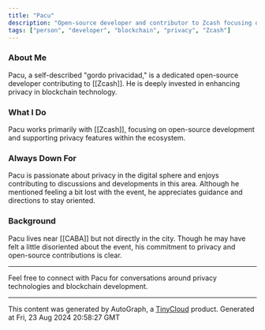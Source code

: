 ```yaml
---
title: "Pacu"
description: "Open-source developer and contributor to Zcash focusing on privacy features."
tags: ["person", "developer", "blockchain", "privacy", "Zcash"]
---
```


### About Me
Pacu, a self-described "gordo privacidad," is a dedicated open-source developer contributing to [[Zcash]]. He is deeply invested in enhancing privacy in blockchain technology.

### What I Do
Pacu works primarily with [[Zcash]], focusing on open-source development and supporting privacy features within the ecosystem.

### Always Down For
Pacu is passionate about privacy in the digital sphere and enjoys contributing to discussions and developments in this area. Although he mentioned feeling a bit lost with the event, he appreciates guidance and directions to stay oriented.

### Background
Pacu lives near [[CABA]] but not directly in the city. Though he may have felt a little disoriented about the event, his commitment to privacy and open-source contributions is clear.

---

Feel free to connect with Pacu for conversations around privacy technologies and blockchain development.

---
This content was generated by AutoGraph, a [TinyCloud](https://tinycloud.xyz/) product.
Generated at Fri, 23 Aug 2024 20:58:27 GMT